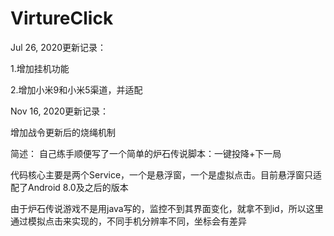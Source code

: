 # VirtureClick
Jul 26, 2020更新记录：

1.增加挂机功能

2.增加小米9和小米5渠道，并适配

Nov 16, 2020更新记录：

增加战令更新后的烧绳机制

简述：
自己练手顺便写了一个简单的炉石传说脚本：一键投降+下一局

代码核心主要是两个Service，一个是悬浮窗，一个是虚拟点击。目前悬浮窗只适配了Android 8.0及之后的版本

由于炉石传说游戏不是用java写的，监控不到其界面变化，就拿不到id，所以这里通过模拟点击来实现的，不同手机分辨率不同，坐标会有差异
